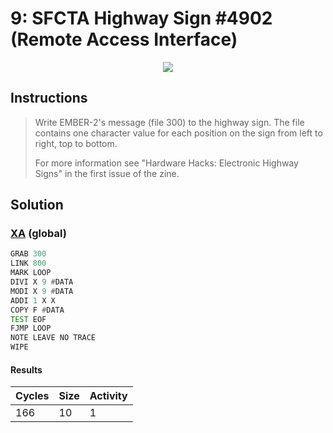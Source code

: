 # 9: SFCTA Highway Sign #4902 (Remote Access Interface)

<div align="center"><img src="EXAPUNKS - SFCTA Highway Sign #4902 (166, 10, 1, 2022-12-10-20-06-11).gif" /></div>

## Instructions
> Write EMBER-2's message (file 300) to the highway sign. The file contains one character value for each position on the sign from left to right, top to bottom.
> 
> For more information see "Hardware Hacks: Electronic Highway Signs" in the first issue of the zine.

## Solution

### [XA](XA.exa) (global)
```asm
GRAB 300
LINK 800
MARK LOOP
DIVI X 9 #DATA
MODI X 9 #DATA
ADDI 1 X X
COPY F #DATA
TEST EOF
FJMP LOOP
NOTE LEAVE NO TRACE
WIPE
```

#### Results
| Cycles | Size | Activity |
|--------|------|----------|
| 166    | 10   | 1        |
